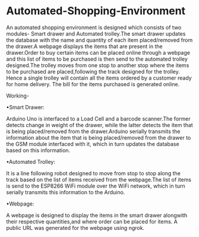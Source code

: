 # Automated-Shopping-Environment
An automated shopping environment is designed which consists of two modules- Smart drawer and Automated trolley.The smart drawer updates the database with the name and quantity of each item placed/removed from the drawer.A webpage displays the items that are present in the drawer.Order to buy certain items can be placed online through a webpage and this list of items to be purchased is then send to the automated trolley designed.The trolley moves from one stop to another stop where the items to be purchased are placed,following the track designed for the trolley. Hence a single trolley will contain all the items ordered by a customer ready for home delivery. The bill for the items purchased is generated online.

Working-

•Smart Drawer:

  Arduino Uno is interfaced to a Load Cell and a barcode scanner.The former detects change in weight of the drawer, while the         latter detects the item that is being placed/removed from the drawer.Arduino serially transmits the information about the item     that is being placed/removed from the drawer to the GSM module interfaced with it, which in turn updates the database based on     this information.
  
•Automated Trolley:

  It is a line following robot designed to move from stop to stop along the track based on the list of items received from the       webpage.The list of items is send to the ESP8266 WiFi module over the WiFi network, which in turn serially transmits this           information to the Arduino.
  
•Webpage:

  A webpage is designed to display the items in the smart drawer alongwith their respective quantities,and where order can be         placed for items. A public URL was generated for the webpage using ngrok. 
